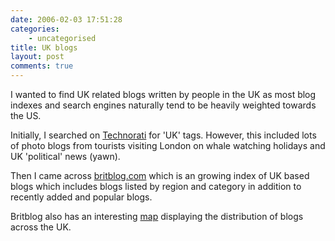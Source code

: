 ```yaml
---
date: 2006-02-03 17:51:28
categories:
    - uncategorised
title: UK blogs
layout: post
comments: true
---
```

I wanted to find UK related blogs written by people in the UK as most
blog indexes and search engines naturally tend to be heavily weighted
towards the US.

Initially, I searched on [Technorati](http://technorati.com/) for 'UK'
tags. However, this included lots of photo blogs from tourists visiting
London on whale watching holidays and UK 'political' news (yawn).

Then I came across [britblog.com](http://www.britblog.com/) which is an
growing index of UK based blogs which includes blogs listed by region
and category in addition to recently added and popular blogs.

Britblog also has an interesting
[map](http://www.britblog.com/directory/map.php) displaying the
distribution of blogs across the UK.
